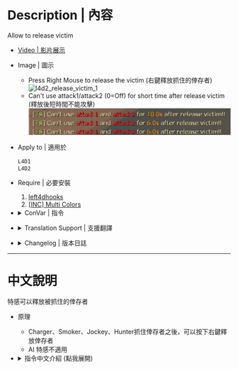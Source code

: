 # Description | 內容
Allow to release victim

* [Video | 影片展示](https://youtu.be/IzL-UIF6K-Y)

* Image | 圖示
    * Press Right Mouse to release the victim (右鍵釋放抓住的倖存者)
    <br/>![l4d2_release_victim_1](image/l4d2_release_victim_1.gif)
    * Can't use attack1/attack2 (0=Off) for short time after release victim (釋放後短時間不能攻擊)
    <br/>![l4d2_release_victim_2](image/l4d2_release_victim_2.jpg)

* Apply to | 適用於
    ```
    L4D1
    L4D2
    ```

* Require | 必要安裝
    1. [left4dhooks](https://forums.alliedmods.net/showthread.php?t=321696)
    2. [[INC] Multi Colors](https://github.com/fbef0102/L4D1_2-Plugins/releases/tag/Multi-Colors)

* <details><summary>ConVar | 指令</summary>

    * cfg\sourcemod\l4d2_release_victim.cfg
        ```php
        // 0=Plugin off, 1=Plugin on.
        l4d2_release_victim_enable "1"

        // If 1, Infected player fly away when release victim
        l4d2_release_victim_fly "1"

        // Release distance
        l4d2_release_victim_distance "900.0"

        // Release height
        l4d2_release_victim_height "600.0"

        // If 1, Reset ability
        l4d2_release_victim_ability_reset "1"

        // If 1, Show effect after release
        l4d2_release_victim_effect "1"

        // If 1, Jockey can release victim (0=Can't)
        l4d2_release_victim_jockey_yes "1"

        // If 1, Hunter can release victim (0=Can't)
        l4d2_release_victim_hunter_yes "1"

        // If 1, Charger can release victim (0=Can't)
        l4d2_release_victim_charger_yes "1"

        // If 1, Smoker can release victim (0=Can't)
        l4d2_release_victim_smoker_yes "1"

        // After dismounting with the jockey, how long the player can not use attack1/attack2 (0=Off)
        l4d2_release_victim_jockey_attack_delay "6.0"

        // After dismounting with the hunter, how long the player can not use attack1/attack2 (0=Off)
        l4d2_release_victim_hunter_attack_delay "6.0"

        // After dismounting with the charger, how long the player can not use attack1/attack2 (0=Off)
        l4d2_release_victim_charger_attack_delay "6.0"

        // After dismounting with the smoker, how long the player can not use attack1/attack2 (0=Off)
        l4d2_release_victim_smoker_attack_delay "10.0"

        // How long can the infected player releases victim after pinned the survivor
        l4d2_release_victim_release_delay "1.5"

        // Changes how message displays. (0: Disable, 1:In chat, 2: In Hint Box, 3: In center text)
        l4d2_release_victim_announce_type "1"
        ```
</details>

* <details><summary>Translation Support | 支援翻譯</summary>

    ```
    English
    繁體中文
    简体中文
    ```
</details>

* <details><summary>Changelog | 版本日誌</summary>

    * v1.4h (2025-1-13)
        * Support L4D1
        * Optimize code

    * v1.3h (2023-8-25)
    * v1.2h (2023-8-1)
        * Update Cvars

    * v1.1h (2023-2-6)
        * Use better way to release victim
        * Require left4dhooks
        * Fixed crash when map change

    * v1.0h (2023-4-11)
        * Translation Support
        * Add cvars, infected can't use attack1/attack2 (0=Off) for short time after release victim.

    * v2.5 (2023-1-27)
        * [Shadowysn's fork](https://forums.alliedmods.net/showpost.php?p=2785929&postcount=25)
        * Remove Gamedata

    * v0.4
        * [Original Plugin by BHaType](https://forums.alliedmods.net/showthread.php?p=2676902)
</details>

- - - -
# 中文說明
特感可以釋放被抓住的倖存者

* 原理
    * Charger、Smoker、Jockey、Hunter抓住倖存者之後，可以按下右鍵釋放倖存者
    * AI 特感不適用

* <details><summary>指令中文介紹 (點我展開)</summary>

    * cfg\sourcemod\l4d2_release_victim.cfg
        ```php
        // 0=關閉插件, 1=啟動插件
        l4d2_release_victim_enable "1"

        // 為1時，釋放倖存者時，特感會被彈飛
        l4d2_release_victim_fly "1"

        // 釋放倖存者後彈走的距離
        l4d2_release_victim_distance "900.0"

        // 釋放倖存者後彈走的高度
        l4d2_release_victim_height "600.0"

        // 為1時，釋放倖存者後，特感的能力CD重置
        l4d2_release_victim_ability_reset "1"

        // 為1時，釋放倖存者時，顯示白光特效
        l4d2_release_victim_effect "1"

        // 為1時，Jockey可以釋放倖存者 (0=不能釋放)
        l4d2_release_victim_jockey_yes "1"

        // 為1時，Hunter可以釋放倖存者 (0=不能釋放)
        l4d2_release_victim_hunter_yes "1"

        // 為1時，Charger可以釋放倖存者 (0=不能釋放)
        l4d2_release_victim_charger_yes "1"

        // 為1時，Smoker可以釋放倖存者 (0=不能釋放)
        l4d2_release_victim_smoker_yes "1"

        // Jockey釋放倖存者後不能攻擊的時間 (0=關閉這項功能)
        l4d2_release_victim_jockey_attack_delay "6.0"

        // Hunter釋放倖存者後不能攻擊的時間 (0=關閉這項功能)
        l4d2_release_victim_hunter_attack_delay "6.0"

        // Charger釋放倖存者後不能攻擊的時間 (0=關閉這項功能)
        l4d2_release_victim_charger_attack_delay "6.0"

        // Smoker釋放倖存者後不能攻擊的時間 (0=關閉這項功能)
        l4d2_release_victim_smoker_attack_delay "10.0"

        // 特感抓住人類後需要等待的時間才能釋放倖存者 (避免按錯鍵)
        l4d2_release_victim_release_delay "1.5"

        // 提示該如何顯示. (0: 不提示, 1: 聊天框, 2: 黑底白字框, 3: 螢幕正中間)
        l4d2_release_victim_announce_type "1"
        ```
</details>